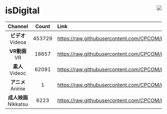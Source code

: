 # isDigital <img align="right" src="https://img.shields.io/github/last-commit/CPCOM/isDigital"/>  
  
| Channel | Count | Link |  
| :-----: | :---: | :--- |  
|**ビデオ**<br />Videoa | 453729 | https://raw.githubusercontent.com/CPCOM/isDigital/main/Videoa.txt |  
|**VR動画**<br />VR | 18657 | https://raw.githubusercontent.com/CPCOM/isDigital/main/VR.txt |  
|**素人**<br />Videoc | 62091 | https://raw.githubusercontent.com/CPCOM/isDigital/main/Videoc.txt |  
|**アニメ**<br />Anime | 1 | https://raw.githubusercontent.com/CPCOM/isDigital/main/Anime.txt |  
|**成人映画**<br />Nikkatsu | 6223 | https://raw.githubusercontent.com/CPCOM/isDigital/main/Nikkatsu.txt |  